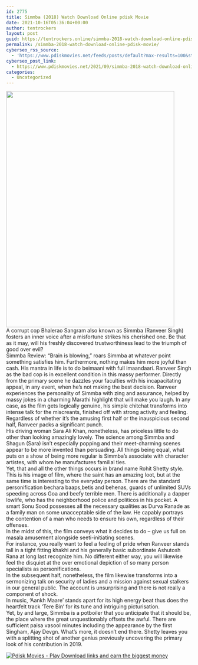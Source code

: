 ```yaml
---
id: 2775
title: Simmba (2018) Watch Download Online pdisk Movie
date: 2021-10-16T05:36:04+00:00
author: tentrockers
layout: post
guid: https://tentrockers.online/simmba-2018-watch-download-online-pdisk-movie/
permalink: /simmba-2018-watch-download-online-pdisk-movie/
cyberseo_rss_source:
  - 'https://www.pdiskmovies.net/feeds/posts/default?max-results=100&start-index=601'
cyberseo_post_link:
  - https://www.pdiskmovies.net/2021/09/simmba-2018-watch-download-online-pdisk.html
categories:
  - Uncategorized
---
```

<div class="separator">
  <a href="https://1.bp.blogspot.com/-FHmM1zLS5u8/YThqEBrJviI/AAAAAAAAAwo/pY6unRtC-vIjXawzqyAm96U3XRfo0VX-ACLcBGAsYHQ/s1024/Simmba%2B%25282018%2529%2BWatch%2BDownload%2BOnline%2Bpdisk%2BMovie.jpg" imageanchor="1"><img loading="lazy" border="0" data-original-height="1024" data-original-width="728" height="640" src="https://1.bp.blogspot.com/-FHmM1zLS5u8/YThqEBrJviI/AAAAAAAAAwo/pY6unRtC-vIjXawzqyAm96U3XRfo0VX-ACLcBGAsYHQ/w456-h640/Simmba%2B%25282018%2529%2BWatch%2BDownload%2BOnline%2Bpdisk%2BMovie.jpg" width="456" /></a>
</div>



<div>
  <div>
    <span>A corrupt cop Bhalerao Sangram also known as Simmba (Ranveer Singh) fosters an inner voice after a misfortune strikes his cherished one. Be that as it may, will his freshly discovered trustworthiness lead to the triumph of good over evil?&nbsp;</span>
  </div>
  
  <div>
    <span>Simmba Review: &#8220;Brain is blowing,&#8221; roars Simmba at whatever point something satisfies him. Furthermore, nothing makes him more joyful than cash. His mantra in life is to do beimaani with full imaandaari. Ranveer Singh as the bad cop is in excellent condition in this massy performer. Directly from the primary scene he dazzles your faculties with his incapacitating appeal, in any event, when he&#8217;s not making the best decision. Ranveer experiences the personality of Simmba with zing and assurance, helped by massy jokes in a charming Marathi highlight that will make you laugh. In any case, as the film gets logically genuine, his simple chitchat transforms into intense talk for the miscreants, finished off with strong activity and feeling. Regardless of whether it&#8217;s the amusing first half or the inauspicious second half, Ranveer packs a significant punch.&nbsp;</span>
  </div>
  
  <div>
    <span>His driving woman Sara Ali Khan, nonetheless, has priceless little to do other than looking amazingly lovely. The science among Simmba and Shagun (Sara) isn&#8217;t especially popping and their meet-charming scenes appear to be more invented than persuading. All things being equal, what puts on a show of being more regular is Simmba&#8217;s associate with character artistes, with whom he manufactures familial ties.&nbsp;</span>
  </div>
  
  <div>
    <span>Yet, that and all the other things occurs in brand name Rohit Shetty style. This is his image of film, where the saint has an amazing loot, but at the same time is interesting to the everyday person. There are the standard personification bechara baaps,betis and behenas, guards of unlimited SUVs speeding across Goa and beefy terrible men. There is additionally a dapper lowlife, who has the neighborhood police and politicos in his pocket. A smart Sonu Sood possesses all the necessary qualities as Durva Ranade as a family man on some unacceptable side of the law. He capably portrays the contention of a man who needs to ensure his own, regardless of their offenses.&nbsp;</span>
  </div>
  
  <div>
    <span>In the midst of this, the film conveys what it decides to do – give us full on masala amusement alongside seeti-initiating scenes.&nbsp;</span>
  </div>
  
  <div>
    <span>For instance, you really want to feel a feeling of pride when Ranveer stands tall in a tight fitting khakhi and his generally basic subordinate Ashutosh Rana at long last recognize him. No different either way, you will likewise feel the disquiet at the over emotional depiction of so many person specialists as personifications.&nbsp;</span>
  </div>
  
  <div>
    <span>In the subsequent half, nonetheless, the film likewise transforms into a sermonizing talk on security of ladies and a mission against sexual stalkers in our general public. The account is unsurprising and there is not really a component of shock.&nbsp;</span>
  </div>
  
  <div>
    <span>In music, &#8216;Aankh Maare&#8217; stands apart for its high energy beat thus does the heartfelt track &#8216;Tere Bin&#8217; for its tune and intriguing picturisation.&nbsp;</span>
  </div>
  
  <div>
    <span>Yet, by and large, Simmba is a potboiler that you anticipate that it should be, the place where the great unquestionably offsets the awful. There are sufficient paisa vasool minutes including the appearance by the first Singham, Ajay Devgn. What&#8217;s more, it doesn&#8217;t end there. Shetty leaves you with a splitting shot of another genius previously uncovering the primary look of his contribution in 2019.</span>
  </div>
</div>

[![](https://1.bp.blogspot.com/-KJZYdQTn3nw/YS8VdIdXMyI/AAAAAAAAaw4/BR8dsGkpxw0T8C_4G4ALfMA7cP79KN3kwCLcBGAsYHQ/w400-h58/play_download_buttuons-removebg-preview.png "Pdisk Movies - Play Download links and earn the biggest money")](https://kofilink.com/1/bnYyajZkMDAwMWtx?dn=1)